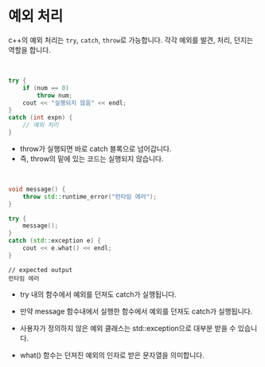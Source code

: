 # 예외 처리

c++의 예외 처리는 `try`, `catch`, `throw`로 가능합니다. 각각 예외를 발견, 처리, 던지는 역할을 합니다.

<br>

```c++
try {
    if (num == 0)
        throw num;
    cout << "실행되지 않음" << endl;
}
catch (int expn) {
    // 예외 처리
}
```

* throw가 실행되면 바로 catch 블록으로 넘어갑니다.
* 즉, throw의 밑에 있는 코드는 실행되지 않습니다.

<br>

```c++
void message() {
    throw std::runtime_error("런타임 에러");
}
```

```c++
try {
    message();
}
catch (std::exception e) {
    cout << e.what() << endl;
}
```

```
// expected output
런타임 에러
```

* try 내의 함수에서 예외를 던져도 catch가 실행됩니다.

* 만약 message 함수내에서 실행한 함수에서 예외를 던져도 catch가 실행됩니다.
* 사용자가 정의하지 않은 예외 클래스는 std::exception으로 대부분 받을 수 있습니다.

* what() 함수는 던져진 예외의 인자로 받은 문자열을 의미합니다.